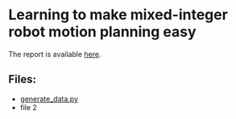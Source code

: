 # Learning to make mixed-integer robot motion planning easy

The report is available [here](Report_Semester_project_tanguy.pdf).

## Files:

- [generate_data.py](generate_data.py)
- file 2

